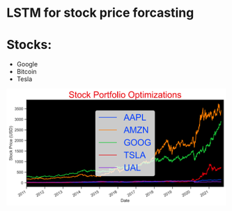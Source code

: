 # LSTM for stock price forcasting 

# Stocks: 

  * Google
  * Bitcoin
  * Tesla


<img src="https://github.com/yasser64b/Data-Science-Portfolio/blob/main/Figures/Stocks.png" alt="" width="" height="">

